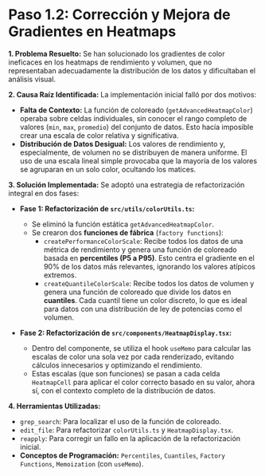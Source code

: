 # Paso 1.2: Corrección y Mejora de Gradientes en Heatmaps

**1. Problema Resuelto:**
Se han solucionado los gradientes de color ineficaces en los heatmaps de rendimiento y volumen, que no representaban adecuadamente la distribución de los datos y dificultaban el análisis visual.

**2. Causa Raíz Identificada:**
La implementación inicial falló por dos motivos:
*   **Falta de Contexto:** La función de coloreado (`getAdvancedHeatmapColor`) operaba sobre celdas individuales, sin conocer el rango completo de valores (`min`, `max`, `promedio`) del conjunto de datos. Esto hacía imposible crear una escala de color relativa y significativa.
*   **Distribución de Datos Desigual:** Los valores de rendimiento y, especialmente, de volumen no se distribuyen de manera uniforme. El uso de una escala lineal simple provocaba que la mayoría de los valores se agruparan en un solo color, ocultando los matices.

**3. Solución Implementada:**
Se adoptó una estrategia de refactorización integral en dos fases:

*   **Fase 1: Refactorización de `src/utils/colorUtils.ts`:**
    *   Se eliminó la función estática `getAdvancedHeatmapColor`.
    *   Se crearon dos **funciones de fábrica** (`factory functions`):
        *   `createPerformanceColorScale`: Recibe todos los datos de una métrica de rendimiento y genera una función de coloreado basada en **percentiles (P5 a P95)**. Esto centra el gradiente en el 90% de los datos más relevantes, ignorando los valores atípicos extremos.
        *   `createQuantileColorScale`: Recibe todos los datos de volumen y genera una función de coloreado que divide los datos en **cuantiles**. Cada cuantil tiene un color discreto, lo que es ideal para datos con una distribución de ley de potencias como el volumen.

*   **Fase 2: Refactorización de `src/components/HeatmapDisplay.tsx`:**
    *   Dentro del componente, se utiliza el hook `useMemo` para calcular las escalas de color una sola vez por cada renderizado, evitando cálculos innecesarios y optimizando el rendimiento.
    *   Estas escalas (que son funciones) se pasan a cada celda `HeatmapCell` para aplicar el color correcto basado en su valor, ahora sí, con el contexto completo de la distribución de datos.

**4. Herramientas Utilizadas:**
*   `grep_search`: Para localizar el uso de la función de coloreado.
*   `edit_file`: Para refactorizar `colorUtils.ts` y `HeatmapDisplay.tsx`.
*   `reapply`: Para corregir un fallo en la aplicación de la refactorización inicial.
*   **Conceptos de Programación:** `Percentiles`, `Cuantiles`, `Factory Functions`, `Memoization` (con `useMemo`). 